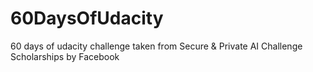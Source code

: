 # 60DaysOfUdacity
60 days of udacity challenge taken from Secure &amp; Private AI Challenge Scholarships by Facebook
